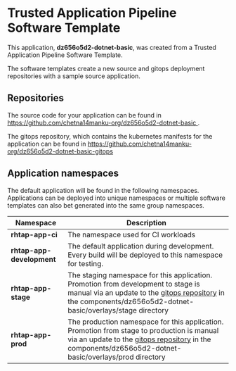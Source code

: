 # Trusted Application Pipeline Software Template

This application, **dz656o5d2-dotnet-basic**, was created from a Trusted Application Pipeline Software Template.

The software templates create a new source and gitops deployment repositories with a sample source application. 

## Repositories

The source code for your application can be found in [https://github.com/chetna14manku-org/dz656o5d2-dotnet-basic ](https://github.com/chetna14manku-org/dz656o5d2-dotnet-basic ).
 
The gitops repository, which contains the kubernetes manifests for the application can be found in 
[https://github.com/chetna14manku-org/dz656o5d2-dotnet-basic-gitops ](https://github.com/chetna14manku-org/dz656o5d2-dotnet-basic-gitops ) 

## Application namespaces 

The default application will be found in the following namespaces. Applications can be deployed into unique namespaces or multiple software templates can also bet generated into the same group namespaces.  

|  Namespace   |  Description   |  
| -------- | -------- |
| **rhtap-app-ci** | The namespace used for CI workloads |
| **rhtap-app-development** | The default application during development. Every build will be deployed to this namespace for testing. |
| **rhtap-app-stage** | The staging namespace for this application. Promotion from development to stage is manual via an update to the [gitops repository](https://github.com/chetna14manku-org/dz656o5d2-dotnet-basic-gitops ) in the components/dz656o5d2-dotnet-basic/overlays/stage directory |
| **rhtap-app-prod** | The production namespace for this application. Promotion from stage to production is manual via an update to the [gitops repository](https://github.com/chetna14manku-org/dz656o5d2-dotnet-basic-gitops ) in the components/dz656o5d2-dotnet-basic/overlays/prod directory |